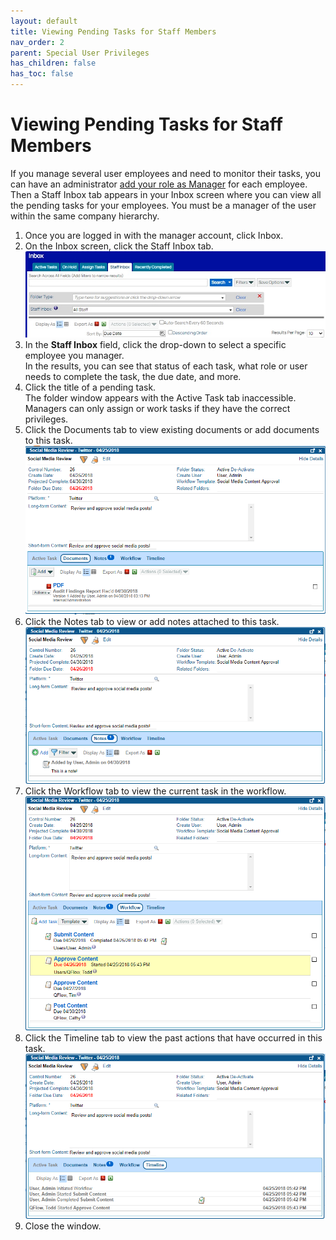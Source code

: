 ```yaml
---
layout: default
title: Viewing Pending Tasks for Staff Members
nav_order: 2
parent: Special User Privileges
has_children: false
has_toc: false
---
```

# Viewing Pending Tasks for Staff Members

If you manage several user employees and need to monitor their tasks, you can have an administrator [add your role as Manager](https://qaprod.qflow.com/QAction_help//Configuring_System_Managers.htm) for each employee. Then a Staff Inbox tab appears in your Inbox screen where you can view all the pending tasks for your employees. You must be a manager of the user within the same company hierarchy.

1. Once you are logged in with the manager account, click Inbox.
2. On the Inbox screen, click the Staff Inbox tab.  
    ![](/assets/images/staff-inbox-blank.jpg)
3. In the **Staff Inbox** field, click the drop-down to select a specific employee you manager.  
    In the results, you can see that status of each task, what role or user needs to complete the task, the due date, and more.
4. Click the title of a pending task.  
    The folder window appears with the Active Task tab inaccessible. Managers can only assign or work tasks if they have the correct privileges.
5. Click the Documents tab to view existing documents or add documents to this task.  
    ![](/assets/images/staff-inbox-approve-content-doc-tab.PNG)
6. Click the Notes tab to view or add notes attached to this task.  
    ![](/assets/images/staff-inbox-approve-content-note-tab.PNG)
7. Click the Workflow tab to view the current task in the workflow.  
    ![](/assets/images/staff-inbox-approve-content-workflow-tab.PNG)
8. Click the Timeline tab to view the past actions that have occurred in this task.  
    ![](/assets/images/staff-inbox-approve-content-timeline-tab.PNG)
9. Close the window.